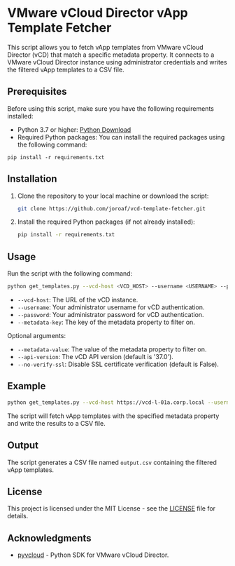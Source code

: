 # VMware vCloud Director vApp Template Fetcher

This script allows you to fetch vApp templates from VMware vCloud Director (vCD) that match a specific metadata property. It connects to a VMware vCloud Director instance using administrator credentials and writes the filtered vApp templates to a CSV file.

## Prerequisites

Before using this script, make sure you have the following requirements installed:

- Python 3.7 or higher: [Python Download](https://www.python.org/downloads/)
- Required Python packages: You can install the required packages using the following command:

```
pip install -r requirements.txt
```

## Installation

1. Clone the repository to your local machine or download the script:

   ```bash
   git clone https://github.com/joroaf/vcd-template-fetcher.git
   ```

2. Install the required Python packages (if not already installed):

   ```bash
   pip install -r requirements.txt
   ```

## Usage

Run the script with the following command:

```bash
python get_templates.py --vcd-host <VCD_HOST> --username <USERNAME> --password <PASSWORD> --metadata-key <METADATA_KEY> --no-verify-ssl
```

- `--vcd-host`: The URL of the vCD instance.
- `--username`: Your administrator username for vCD authentication.
- `--password`: Your administrator password for vCD authentication.
- `--metadata-key`: The key of the metadata property to filter on.

Optional arguments:
- `--metadata-value`: The value of the metadata property to filter on.
- `--api-version`: The vCD API version (default is '37.0').
- `--no-verify-ssl`: Disable SSL certificate verification (default is False).

## Example

```bash
python get_templates.py --vcd-host https://vcd-l-01a.corp.local --username administrator --password='YOUR_PASSWORD' --metadata-key your.metadata.key --no-verify-ssl
```

The script will fetch vApp templates with the specified metadata property and write the results to a CSV file.

## Output

The script generates a CSV file named `output.csv` containing the filtered vApp templates.

## License

This project is licensed under the MIT License - see the [LICENSE](LICENSE) file for details.

## Acknowledgments

- [pyvcloud](https://github.com/vmware/pyvcloud) - Python SDK for VMware vCloud Director.
